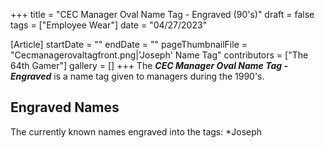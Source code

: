 +++
title = "CEC Manager Oval Name Tag - Engraved (90's)"
draft = false
tags = ["Employee Wear"]
date = "04/27/2023"

[Article]
startDate = ""
endDate = ""
pageThumbnailFile = "Cecmanagerovaltagfront.png|'Joseph' Name Tag"
contributors = ["The 64th Gamer"]
gallery = []
+++
The <b><i>CEC Manager Oval Name Tag - Engraved</b></i> is a name tag given to managers during the 1990's.
<h2>Engraved Names</h2>
The currently known names engraved into the tags:
*Joseph

